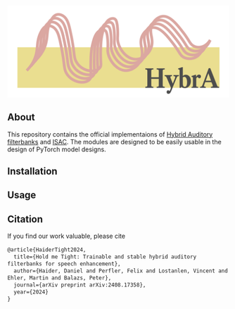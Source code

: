 ![Logo](https://github.com/danedane-haider/HybrA-Filterbanks/blob/main/HybrA.png)

## About
This repository contains the official implementaions of [Hybrid Auditory filterbanks](https://arxiv.org/abs/2408.17358) and [ISAC](https://arxiv.org/abs/2408.17358). The modules are designed to be easily usable in the design of PyTorch model designs.

## Installation

## Usage

## Citation

If you find our work valuable, please cite

```
@article{HaiderTight2024,
  title={Hold me Tight: Trainable and stable hybrid auditory filterbanks for speech enhancement},
  author={Haider, Daniel and Perfler, Felix and Lostanlen, Vincent and Ehler, Martin and Balazs, Peter},
  journal={arXiv preprint arXiv:2408.17358},
  year={2024}
}
```

